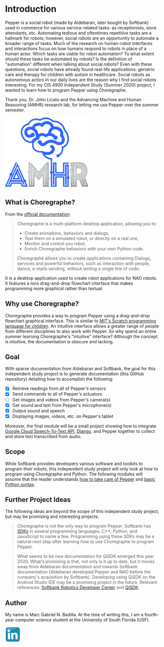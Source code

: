 # Introduction

Pepper is a social robot (made by Aldebaran, later bought by Softbank) used in commerce for various service-related tasks: as receptionists, store attendants, etc. Automating tedious and oftentimes repetitive tasks are a hallmark for robots; however, social robots are an opportunity to automate a broader range of tasks. Much of the research on human-robot interfaces and interactions focus on how humans respond to robots in place of a human actor. Which tasks are viable for robot automation? To what extent should these tasks be automated by robots? Is the definition of "automation" different when talking about social robots? Even with these questions, social robots have already found real-life applications: geriatric care and therapy for children with autism in healthcare. Social robots as autonomous actors in our daily lives are the reason why I find social robots interesting. For my CIS 4900 Independent Study (Summer 2020) project, I wanted to learn how to program Pepper using Choregraphe.

Thank you, Dr. John Licato and the Advancing Machine and Human Reasoning (AMHR) research lab, for letting me use Pepper over the summer semester.

[![AMHR Logo](img/amhr-logo.png)](https://sites.google.com/view/amhr/home?authuser=0)

## What is Choregraphe?

From the [official documentation](http://doc.aldebaran.com/2-5/software/choregraphe/choregraphe_overview.html):

> Choregraphe is a multi-platform desktop application, allowing you to:
>
> - Create animations, behaviors and dialogs,
> - Test them on a simulated robot, or directly on a real one,
> - Monitor and control you robot,
> - Enrich Choregraphe behaviors with your own Python code.
>
> Choregraphe allows you to create applications containing Dialogs, services and powerful behaviors, such as interaction with people, dance, e-mails sending, without writing a single line of code.

It is a desktop application used to create robot applications for NAO robots. It features a nice drag-and-drop flowchart interface that makes programming more graphical rather than textual.

## Why use Choregraphe?

Choregraphe provides a way to program Pepper using a drag-and-drop flowchart graphical interface. This is similar to [MIT's Scratch programming language for children](https://scratch.mit.edu/). An intuitive interface allows a greater range of people from different disciplines to also work with Pepper. So why spend an entire summer learning Choregraphe's "intuitive" interface? Although the concept is intuitive, the documentation is obscure and lacking.

## Goal

With sparse documentation from Aldebaran and Softbank, the goal for this independent study project is to generate documentation (this GitHub repository) detailing how to accomplish the following:

- [x] Retrieve readings from all of Pepper's sensors
- [x] Send commands to all of Pepper's actuators
- [ ] Get images and videos from Pepper's camera(s)
- [x] Get sound and text from Pepper's microphone(s)
- [x] Output sound and speech
- [x] Displaying images, videos, etc. on Pepper's tablet

Moreover, the final module will be a small project showing how to integrate [Google Cloud Speech-To-Text API](https://cloud.google.com/speech-to-text), [Django](https://www.djangoproject.com/), and Pepper together to collect and store text transcribed from audio.

## Scope

While Softbank provides developers various software and toolkits to program their robots, this independent study project will only look at how to program using Choregraphe and Python. The following modules will assume that the reader understands [how to take care of Pepper](http://doc.aldebaran.com/2-5/home_pepper.html) and [basic Python syntax](https://www.python.org/doc/).

## Further Project Ideas

The following ideas are beyond the scope of this independent study project, but may be promising and interesting projects.

> Choregraphe is not the only way to program Pepper. Softbank has [SDKs](http://doc.aldebaran.com/2-5/dev/programming_index.html) in several programming languages: C++, Python, and JavaScript to name a few. Programming using these SDKs may be a natural next step after learning how to use Choregraphe to program Pepper.

> What seems to be new documentation for QiSDK emerged this year 2020. What's promising is that, not only is it up to date, but it moves away from Aldebaran documentation and towards Softbank documentation (Aldebaran developed Pepper and NAO before the company's acquisition by Softbank). Developing using QiSDK on the Android Studio IDE may be a promising project in the future. Relevant references:  [Softbank Robotics Developer Center](https://developer.softbankrobotics.com/pepper-qisdk) and [QiSDK](https://qisdk.softbankrobotics.com/sdk/doc/pepper-sdk/index.html).

## Author

My name is Marc Gabriel N. Badilla. At the time of writing this, I am a fourth-year computer science student at the University of South Florida (USF).

[<img src="img/linkedin-logo.png" width="10%" height="10%" />](https://www.linkedin.com/in/marcbad/)
